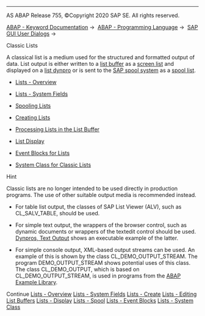   

* * *

AS ABAP Release 755, ©Copyright 2020 SAP SE. All rights reserved.

[ABAP - Keyword Documentation](https://help.sap.com/doc/abapdocu_755_index_htm/7.55/en-US/abenabap.htm) →  [ABAP - Programming Language](https://help.sap.com/doc/abapdocu_755_index_htm/7.55/en-US/abenabap_reference.htm) →  [SAP GUI User Dialogs](https://help.sap.com/doc/abapdocu_755_index_htm/7.55/en-US/abenabap_screens.htm) → 

Classic Lists

A classical list is a medium used for the structured and formatted output of data. List output is either written to a [list buffer](https://help.sap.com/doc/abapdocu_755_index_htm/7.55/en-US/abenlist_buffer_glosry.htm "Glossary Entry") as a [screen list](https://help.sap.com/doc/abapdocu_755_index_htm/7.55/en-US/abenscreen_list_glosry.htm "Glossary Entry") and displayed on a [list dynpro](https://help.sap.com/doc/abapdocu_755_index_htm/7.55/en-US/abenlist_dynpro_glosry.htm "Glossary Entry") or is sent to the [SAP spool system](https://help.sap.com/doc/abapdocu_755_index_htm/7.55/en-US/abensap_spool_system_glosry.htm "Glossary Entry") as a [spool list](https://help.sap.com/doc/abapdocu_755_index_htm/7.55/en-US/abenspool_list_glosry.htm "Glossary Entry").

-   [Lists - Overview](https://help.sap.com/doc/abapdocu_755_index_htm/7.55/en-US/abenlist_overview.htm)

-   [Lists - System Fields](https://help.sap.com/doc/abapdocu_755_index_htm/7.55/en-US/abenlist_systemfields.htm)

-   [Spooling Lists](https://help.sap.com/doc/abapdocu_755_index_htm/7.55/en-US/abenprint.htm)

-   [Creating Lists](https://help.sap.com/doc/abapdocu_755_index_htm/7.55/en-US/abenabap_lists.htm)

-   [Processing Lists in the List Buffer](https://help.sap.com/doc/abapdocu_755_index_htm/7.55/en-US/abenabap_lists_complex.htm)

-   [List Display](https://help.sap.com/doc/abapdocu_755_index_htm/7.55/en-US/abenlists_displayed.htm)

-   [Event Blocks for Lists](https://help.sap.com/doc/abapdocu_755_index_htm/7.55/en-US/abenabap_lists_interactive.htm)

-   [System Class for Classic Lists](https://help.sap.com/doc/abapdocu_755_index_htm/7.55/en-US/abencl_abap_list_utilities.htm)

Hint

Classic lists are no longer intended to be used directly in production programs. The use of other suitable output media is recommended instead.

-   For table list output, the classes of SAP List Viewer (ALV), such as CL\_SALV\_TABLE, should be used.

-   For simple text output, the wrappers of the browser control, such as dynamic documents or wrappers of the textedit control should be used. [Dynpros, Text Output](https://help.sap.com/doc/abapdocu_755_index_htm/7.55/en-US/abentext_output_abexa.htm) shows an executable example of the latter.

-   For simple console output, XML-based output streams can be used. An example of this is shown by the class CL\_DEMO\_OUTPUT\_STREAM. The program DEMO\_OUTPUT\_STREAM shows potential uses of this class. The class CL\_DEMO\_OUTPUT, which is based on CL\_DEMO\_OUTPUT\_STREAM, is used in programs from the [ABAP Example Library](https://help.sap.com/doc/abapdocu_755_index_htm/7.55/en-US/abenabap_examples.htm).

Continue
[Lists - Overview](https://help.sap.com/doc/abapdocu_755_index_htm/7.55/en-US/abenlist_overview.htm)
[Lists - System Fields](https://help.sap.com/doc/abapdocu_755_index_htm/7.55/en-US/abenlist_systemfields.htm)
[Lists - Create](https://help.sap.com/doc/abapdocu_755_index_htm/7.55/en-US/abenabap_lists.htm)
[Lists - Editing List Buffers](https://help.sap.com/doc/abapdocu_755_index_htm/7.55/en-US/abenabap_lists_complex.htm)
[Lists - Display](https://help.sap.com/doc/abapdocu_755_index_htm/7.55/en-US/abenlists_displayed.htm)
[Lists - Spool](https://help.sap.com/doc/abapdocu_755_index_htm/7.55/en-US/abenprint.htm)
[Lists - Event Blocks](https://help.sap.com/doc/abapdocu_755_index_htm/7.55/en-US/abenabap_lists_interactive.htm)
[Lists - System Class](https://help.sap.com/doc/abapdocu_755_index_htm/7.55/en-US/abencl_abap_list_utilities.htm)